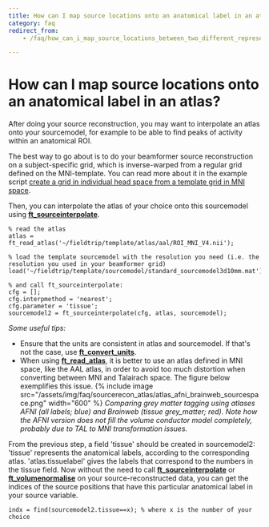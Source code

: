 ```yaml
---
title: How can I map source locations onto an anatomical label in an atlas?
category: faq
redirect_from:
    - /faq/how_can_i_map_source_locations_between_two_different_representations/

---
```


# How can I map source locations onto an anatomical label in an atlas?

After doing your source reconstruction, you may want to interpolate an atlas onto your sourcemodel, for example to be able to find peaks of activity within an anatomical ROI.

The best way to go about is to do your beamformer source reconstruction on a subject-specific grid, which is inverse-warped from a regular grid defined on the MNI-template. You can read more about it in the example script [create a grid in individual head space from a template grid in MNI space](/example/sourcemodel_aligned2mni).

Then, you can interpolate the atlas of your choice onto this sourcemodel using **[ft_sourceinterpolate](/reference/ft_sourceinterpolate)**.

    % read the atlas
    atlas = ft_read_atlas('~/fieldtrip/template/atlas/aal/ROI_MNI_V4.nii');

    % load the template sourcemodel with the resolution you need (i.e. the resolution you used in your beamformer grid)
    load('~/fieldtrip/template/sourcemodel/standard_sourcemodel3d10mm.mat')

    % and call ft_sourceinterpolate:
    cfg = [];
    cfg.interpmethod = 'nearest';
    cfg.parameter = 'tissue';
    sourcemodel2 = ft_sourceinterpolate(cfg, atlas, sourcemodel);

_Some useful tips:_

- Ensure that the units are consistent in atlas and sourcemodel. If that's not the case, use **[ft_convert_units](/reference/forward/ft_convert_units)**.
- When using **[ft_read_atlas](/reference/fileio/ft_read_atlas)**, it is better to use an atlas defined in MNI space, like the AAL atlas, in order to avoid too much distortion when converting between MNI and Talairach space. The figure below exemplifies this issue.
  {% include image src="/assets/img/faq/sourcerecon_atlas/atlas_afni_brainweb_sourcespace.png" width="600" %}
  _Comparing grey matter tagging using atlases AFNI (all labels; blue) and Brainweb (tissue grey_matter; red). Note how the AFNI version does not fill the volume conductor model completely, probably due to TAL to MNI transformation issues._

From the previous step, a field 'tissue' should be created in sourcemodel2: 'tissue' represents the anatomical labels, according to the corresponding atlas. 'atlas.tissuelabel' gives the labels that correspond to the numbers in the tissue field.
Now without the need to call **[ft_sourceinterpolate](/reference/ft_sourceinterpolate)** or **[ft_volumenormalise](/reference/ft_volumenormalise)** on your source-reconstructed data, you can get the indices of the source positions that have this particular anatomical label in your source variable.

    indx = find(sourcemodel2.tissue==x); % where x is the number of your choice
